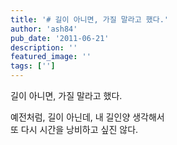 ```yaml
---
title: '# 길이 아니면, 가질 말라고 했다.'
author: 'ash84'
pub_date: '2011-06-21'
description: ''
featured_image: ''
tags: ['']
---
```



 길이 아니면, 가질 말라고 했다. 

예전처럼, 길이 아닌데, 내 길인양 생각해서   
 또 다시 시간을 낭비하고 싶진 않다.

 



